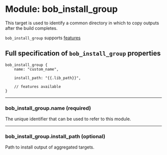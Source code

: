 # Module: bob_install_group
This target is used to identify a common directory in which to
copy outputs after the build completes.

`bob_install_group` supports [features](../features.md)

## Full specification of `bob_install_group` properties
```bp
bob_install_group {
    name: "custom_name",

    install_path: "{{.lib_path}}",

    // features available
}
```

----
### **bob_install_group.name** (required)
The unique identifier that can be used to refer to this module.

----
### **bob_install_group.install_path** (optional)
Path to install output of aggregated targets.
